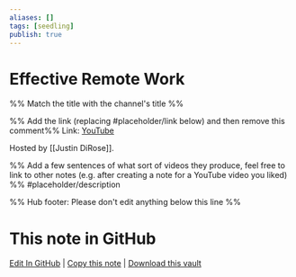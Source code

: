 ```yaml
---
aliases: []
tags: [seedling]
publish: true
---
```


# Effective Remote Work

%% Match the title with the channel's title %%

%% Add the link (replacing #placeholder/link below) and then remove this comment%%
Link: [YouTube](https://www.youtube.com/channel/UCkzyo69rqBoBJUyQ9jo53Bw)

Hosted by [[Justin DiRose]].

%% Add a few sentences of what sort of videos they produce, feel free to link to other notes (e.g. after creating a note for a YouTube video you liked) %%
#placeholder/description

%% Hub footer: Please don't edit anything below this line %%

# This note in GitHub

<span class="git-footer">[Edit In GitHub](https://github.dev/obsidian-community/obsidian-hub/blob/main/04%20-%20Guides%2C%20Workflows%2C%20%26%20Courses/Guides/Effective%20Remote%20Work.md "git-hub-edit-note") | [Copy this note](https://raw.githubusercontent.com/obsidian-community/obsidian-hub/main/04%20-%20Guides%2C%20Workflows%2C%20%26%20Courses/Guides/Effective%20Remote%20Work.md "git-hub-copy-note") | [Download this vault](https://github.com/obsidian-community/obsidian-hub/archive/refs/heads/main.zip "git-hub-download-vault") </span>
